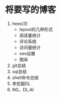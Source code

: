 # 将要写的博客



1. hexo(3)
   - layout的几种形式
   - 阅读量统计
   - 评论系统
   - 访问量统计
   - seo设置
   - 图床
2. git总结
3. sql总结
4. shell命令总结
5. 李宏毅DL
6. NG，DL.AI